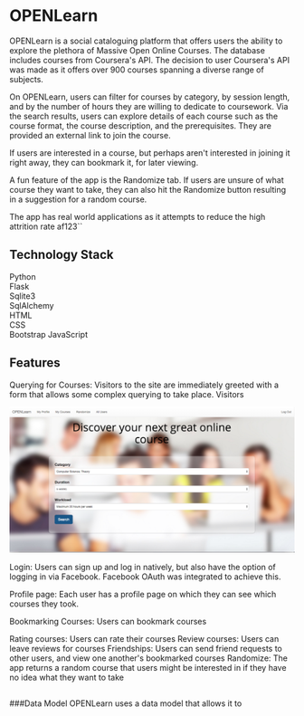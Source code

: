 # OPENLearn

OPENLearn is a social cataloguing platform that offers users the ability to explore the plethora of Massive Open Online Courses.  The database includes courses from Coursera's API. The decision to user Coursera's API was made as it offers over 900 courses spanning a diverse range of subjects. 

On OPENLearn, users can filter for courses by category, by session length, and by the number of hours they are willing to dedicate to coursework. Via the search results, users can explore details of each course such as the course format, the course description, and the prerequisites. They are provided an external link to join the course. 

If users are interested in a course, but perhaps aren't interested in joining it right away, they can bookmark it, for later viewing. 

A fun feature of the app is the Randomize tab. If users are unsure of what course they want to take, they can also hit the Randomize button resulting in a suggestion for a random course. 

The app has real world applications as it attempts to reduce the high attrition rate af123``

## Technology Stack  
Python  
Flask  
Sqlite3  
SqlAlchemy  
HTML  
CSS  
Bootstrap
JavaScript

## Features
Querying for Courses: Visitors to the site are immediately greeted with a form that allows some complex querying to take place. Visitors 

![Alt text](/static/images/Homepage.jpg?raw=true "Homepage") 

Login: Users can sign up and log in natively, but also have the option of logging in via Facebook. Facebook OAuth was integrated to achieve this. 

Profile page: Each user has a profile page on which they can see which courses they took. 

Bookmarking Courses: Users can bookmark courses

Rating courses: Users can rate their courses
Review courses: Users can leave reviews for courses
Friendships: Users can send friend requests to other users, and view one another's bookmarked courses
Randomize: The app returns a random course that users might be interested in if they have no idea what they want to take





## 

###Data Model
OPENLearn uses a data model that allows it to 




